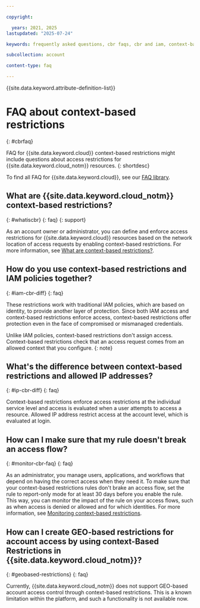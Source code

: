 ```yaml
---

copyright:

  years: 2021, 2025
lastupdated: "2025-07-24"

keywords: frequently asked questions, cbr faqs, cbr and iam, context-based restrictions, access restrictions

subcollection: account

content-type: faq

---
```


{{site.data.keyword.attribute-definition-list}}

# FAQ about context-based restrictions
{: #cbrfaq}

FAQ for {{site.data.keyword.cloud}} context-based restrictions might include questions about access restrictions for {{site.data.keyword.cloud_notm}} resources.
{: shortdesc}

To find all FAQ for {{site.data.keyword.cloud}}, see our [FAQ library](/docs/faqs).

## What are {{site.data.keyword.cloud_notm}} context-based restrictions?
{: #whatiscbr}
{: faq}
{: support}

As an account owner or administrator, you can define and enforce access restrictions for {{site.data.keyword.cloud}} resources based on the network location of access requests by enabling context-based restrictions. For more information, see [What are context-based restrictions?](/docs/account?topic=account-context-restrictions-whatis).

## How do you use context-based restrictions and IAM policies together?
{: #iam-cbr-diff}
{: faq}

These restrictions work with traditional IAM policies, which are based on identity, to provide another layer of protection. Since both IAM access and context-based restrictions enforce access, context-based restrictions offer protection even in the face of compromised or mismanaged credentials.

Unlike IAM policies, context-based restrictions don't assign access. Context-based restrictions check that an access request comes from an allowed context that you configure.
{: note}

## What's the difference between context-based restrictions and allowed IP addresses?
{: #ip-cbr-diff}
{: faq}

 Context-based restrictions enforce access restrictions at the individual service level and access is evaluated when a user attempts to access a resource. Allowed IP address restrict access at the account level, which is evaluated at login.

## How can I make sure that my rule doesn't break an access flow?
{: #monitor-cbr-faq}
{: faq}

As an administrator, you manage users, applications, and workflows that depend on having the correct access when they need it. To make sure that your context-based restrictions rules don't brake an access flow, set the rule to report-only mode for at least 30 days before you enable the rule. This way, you can monitor the impact of the rule on your access flows, such as when access is denied or allowed and for which identities. For more information, see [Monitoring context-based restrictions](/docs/account?topic=account-cbr-monitor).

## How can I create GEO-based restrictions for account access by using context-Based Restrictions in {{site.data.keyword.cloud_notm}}?
{: #geobased-restrictions}
{: faq}

Currently, {{site.data.keyword.cloud_notm}} does not support GEO-based account access control through context-based restrictions. This is a known limitation within the platform, and such a functionality is not available now.
